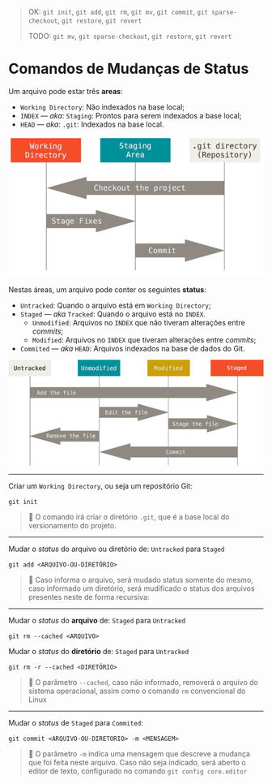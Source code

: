 > OK: `git init`, `git add`, `git rm`, `git mv`, `git commit`, `git sparse-checkout`, `git restore`, `git revert`
> 
> TODO: `git mv`, `git sparse-checkout`, `git restore`, `git revert`

# Comandos de Mudanças de Status

Um arquivo pode estar três **areas**:

- `Working Directory`: Não indexados na base local;
- `INDEX` — *aka*: `Staging`: Prontos para serem indexados a base local;
- `HEAD` — *aka*: `.git`: Indexados na base local.

![](img/file-areas.png)

Nestas áreas, um arquivo pode conter os seguintes **status**:

- `Untracked`: Quando o arquivo está em `Working Directory`;
- `Staged` — *aka* `Tracked`: Quando o arquivo está no `INDEX`.
    - `Unmodified`: Arquivos no `INDEX` que não tiveram alterações entre *commits*;
    - `Modified`: Arquivos no `INDEX`  que tiveram alterações entre *commits*;
- `Commited` — *aka* `HEAD`: Arquivos indexados na base de dados do Git.

![](img/file-status.png)

---

Criar um `Working Directory`, ou seja um repositório Git:

```
git init 
```

> :memo: O comando irá criar o diretório `.git`, que é a base local do versionamento do projeto.

---

Mudar o *status* do arquivo ou diretório de: `Untracked` para `Staged`

```console
git add <ARQUIVO-OU-DIRETÓRIO>
```

> :memo: Caso informa o arquivo, será mudado status somente do mesmo, caso informado um diretório, será mudificado o status dos arquivos presentes neste de forma recursiva:

---

Mudar o *status* do **arquivo** de: `Staged` para `Untracked` 

```console
git rm --cached <ARQUIVO>                                        
```

Mudar o *status* do **diretório** de: `Staged` para `Untracked` 

```console
git rm -r --cached <DIRETÓRIO>                                        
```

> :memo: O parâmetro `--cached`, caso não informado, removerá o arquivo do sistema operacional, assim como o comando `rm` convencional do Linux

---

Mudar o *status* de `Staged` para `Commited`: 

```console
git commit <ARQUIVO-OU-DIRETORIO> -m <MENSAGEM>         
```

> :memo: O parâmetro `-m` indica uma mensagem que descreve a mudança que foi feita neste arquivo. Caso não seja indicado, será aberto o editor de texto, configurado no comando `git config core.editor`
